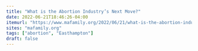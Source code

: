 ```yaml
---
title: "What is the Abortion Industry’s Next Move?"
date: 2022-06-21T18:46:26-04:00
itemurl: "https://www.mafamily.org/2022/06/21/what-is-the-abortion-industrys-next-move/"
sites: "mafamily.org"
tags: ["abortion", "Easthampton"]
draft: false
---
```


